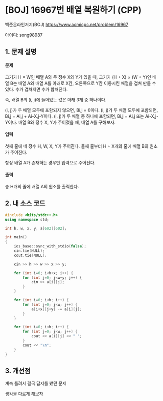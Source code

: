 # [BOJ] 16967번 배열 복원하기 (CPP)


백준온라인저지(BOJ) https://www.acmicpc.net/problem/16967


아이디: song98987


## 1. 문제 설명

#### 문제
크기가 H × W인 배열 A와 두 정수 X와 Y가 있을 때, 크기가 (H + X) × (W + Y)인 배열 B는 배열 A와 배열 A를 아래로 X칸, 오른쪽으로 Y칸 이동시킨 배열을 겹쳐 만들 수 있다. 수가 겹쳐지면 수가 합쳐진다.

즉, 배열 B의 (i, j)에 들어있는 값은 아래 3개 중 하나이다.

(i, j)가 두 배열 모두에 포함되지 않으면, Bi,j = 0이다.
(i, j)가 두 배열 모두에 포함되면, Bi,j = Ai,j + Ai-X,j-Y이다.
(i, j)가 두 배열 중 하나에 포함되면, Bi,j = Ai,j 또는 Ai-X,j-Y이다.
배열 B와 정수 X, Y가 주어졌을 때, 배열 A를 구해보자.

#### 입력
첫째 줄에 네 정수 H, W, X, Y가 주어진다. 둘째 줄부터 H + X개의 줄에 배열 B의 원소가 주어진다.

항상 배열 A가 존재하는 경우만 입력으로 주어진다.

#### 출력
총 H개의 줄에 배열 A의 원소를 출력한다.

## 2. 내 소스 코드

```c++
#include <bits/stdc++.h>
using namespace std;

int h, w, x, y, a[602][602];

int main()
{
    ios_base::sync_with_stdio(false);
    cin.tie(NULL);
    cout.tie(NULL);

    cin >> h >> w >> x >> y;

    for (int i=0; i<h+x; i++) {
        for (int j=0; j<w+y; j++) {
            cin >> a[i][j];
        }
    }

    for (int i=0; i<h; i++) {
        for (int j=0; j<w; j++) {
            a[i+x][j+y] -= a[i][j];
        }
    }

    for (int i=0; i<h; i++) {
        for (int j=0; j<w; j++) {
            cout << a[i][j] << " ";
        }
        cout << "\n";
    }
}
```

## 3. 개선점

계속 틀려서 결국 답지를 봤던 문제

생각을 다르게 해보자